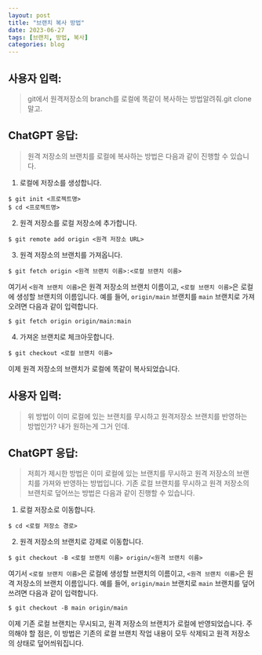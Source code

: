 ```yaml
---
layout: post
title: "브랜치 복사 방법"
date: 2023-06-27
tags: [브랜치, 방법, 복사]
categories: blog
---
```


## 사용자 입력:
> git에서 원격저장소의 branch를 로컬에 똑같이 복사하는 방법알려줘.git clone말고.

## ChatGPT 응답:
> 원격 저장소의 브랜치를 로컬에 복사하는 방법은 다음과 같이 진행할 수 있습니다.

1. 로컬에 저장소를 생성합니다.
```
$ git init <프로젝트명>
$ cd <프로젝트명>
```

2. 원격 저장소를 로컬 저장소에 추가합니다.
```
$ git remote add origin <원격 저장소 URL>
```

3. 원격 저장소의 브랜치를 가져옵니다.
```
$ git fetch origin <원격 브랜치 이름>:<로컬 브랜치 이름>
```
여기서 `<원격 브랜치 이름>`은 원격 저장소의 브랜치 이름이고, `<로컬 브랜치 이름>`은 로컬에 생성할 브랜치의 이름입니다. 예를 들어, `origin/main` 브랜치를 `main` 브랜치로 가져오려면 다음과 같이 입력합니다.
```
$ git fetch origin origin/main:main
```

4. 가져온 브랜치로 체크아웃합니다.
```
$ git checkout <로컬 브랜치 이름>
```

이제 원격 저장소의 브랜치가 로컬에 똑같이 복사되었습니다.

## 사용자 입력:
> 위 방법이 이미 로컬에 있는 브랜치를 무시하고 원격저장소 브랜치를 반영하는 방법인가? 내가 원하는게 그거 인데.

## ChatGPT 응답:
> 저희가 제시한 방법은 이미 로컬에 있는 브랜치를 무시하고 원격 저장소의 브랜치를 가져와 반영하는 방법입니다. 기존 로컬 브랜치를 무시하고 원격 저장소의 브랜치로 덮어쓰는 방법은 다음과 같이 진행할 수 있습니다.

1. 로컬 저장소로 이동합니다.
```
$ cd <로컬 저장소 경로>
```

2. 원격 저장소의 브랜치로 강제로 이동합니다.
```
$ git checkout -B <로컬 브랜치 이름> origin/<원격 브랜치 이름>
```
여기서 `<로컬 브랜치 이름>`은 로컬에 생성할 브랜치의 이름이고, `<원격 브랜치 이름>`은 원격 저장소의 브랜치 이름입니다. 예를 들어, `origin/main` 브랜치로 `main` 브랜치를 덮어쓰려면 다음과 같이 입력합니다.
```
$ git checkout -B main origin/main
```

이제 기존 로컬 브랜치는 무시되고, 원격 저장소의 브랜치가 로컬에 반영되었습니다. 주의해야 할 점은, 이 방법은 기존의 로컬 브랜치 작업 내용이 모두 삭제되고 원격 저장소의 상태로 덮어씌워집니다.

